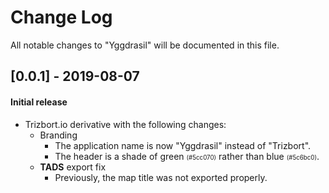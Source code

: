 # Change Log

All notable changes to "Yggdrasil" will be documented in this file.

## [0.0.1] - 2019-08-07

#### Initial release
* Trizbort.io derivative with the following changes:
  * Branding
    * The application name is now "Yggdrasil" instead of "Trizbort".
    * The header is a shade of green <small><small>(#5cc070)</small></small> rather than blue <small><small>(#5c6bc0)</small></small>.
  * **TADS** export fix
    * Previously, the map title was not exported properly.
